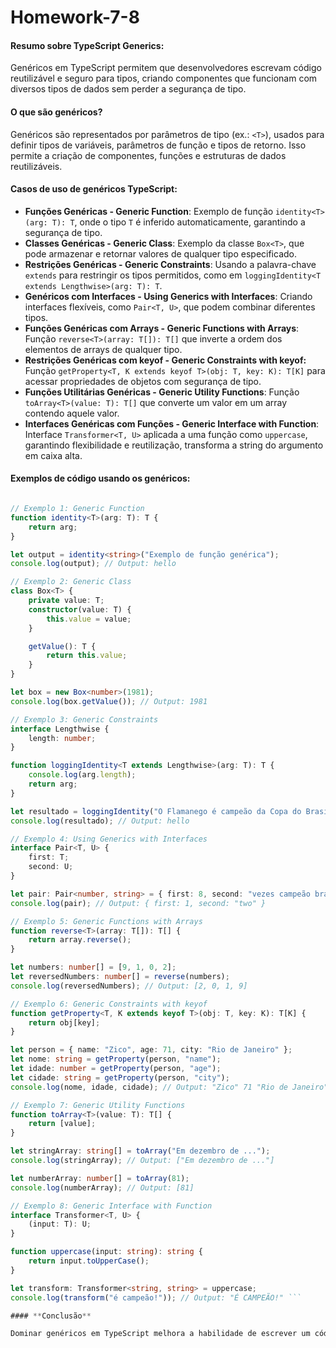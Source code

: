 # Homework-7-8

#### **Resumo sobre TypeScript Generics:**

Genéricos em TypeScript permitem que desenvolvedores escrevam código reutilizável e seguro para tipos, criando componentes que funcionam com diversos tipos de dados sem perder a segurança de tipo.

#### **O que são genéricos?**

Genéricos são representados por parâmetros de tipo (ex.: `<T>`), usados para definir tipos de variáveis, parâmetros de função e tipos de retorno. Isso permite a criação de componentes, funções e estruturas de dados reutilizáveis.

#### **Casos de uso de genéricos TypeScript:**

- **Funções Genéricas - Generic Function**: Exemplo de função `identity<T>(arg: T): T`, onde o tipo `T` é inferido automaticamente, garantindo a segurança de tipo.
- **Classes Genéricas - Generic Class**: Exemplo da classe `Box<T>`, que pode armazenar e retornar valores de qualquer tipo especificado.
- **Restrições Genéricas - Generic Constraints**: Usando a palavra-chave `extends` para restringir os tipos permitidos, como em `loggingIdentity<T extends Lengthwise>(arg: T): T`.
- **Genéricos com Interfaces - Using Generics with Interfaces**: Criando interfaces flexíveis, como `Pair<T, U>`, que podem combinar diferentes tipos.
- **Funções Genéricas com Arrays - Generic Functions with Arrays**: Função `reverse<T>(array: T[]): T[]` que inverte a ordem dos elementos de arrays de qualquer tipo.
- **Restrições Genéricas com keyof - Generic Constraints with keyof:**  Função `getProperty<T, K extends keyof T>(obj: T, key: K): T[K]` para acessar propriedades de objetos com segurança de tipo.
- **Funções Utilitárias Genéricas - Generic Utility Functions**: Função `toArray<T>(value: T): T[]` que converte um valor em um array contendo aquele valor.
- **Interfaces Genéricas com Funções - Generic Interface with Function**: Interface `Transformer<T, U>` aplicada a uma função como `uppercase`, garantindo flexibilidade e reutilização, transforma a string do argumento em caixa alta.

#### **Exemplos de código usando os genéricos**:

```typescript

// Exemplo 1: Generic Function
function identity<T>(arg: T): T {
    return arg;
}

let output = identity<string>("Exemplo de função genérica");
console.log(output); // Output: hello

// Exemplo 2: Generic Class
class Box<T> {
    private value: T;
    constructor(value: T) {
        this.value = value;
    }

    getValue(): T {
        return this.value;
    }
}

let box = new Box<number>(1981);
console.log(box.getValue()); // Output: 1981

// Exemplo 3: Generic Constraints
interface Lengthwise {
    length: number;
}

function loggingIdentity<T extends Lengthwise>(arg: T): T {
    console.log(arg.length);
    return arg;
}

let resultado = loggingIdentity("O Flamanego é campeão da Copa do Brasil");
console.log(resultado); // Output: hello

// Exemplo 4: Using Generics with Interfaces
interface Pair<T, U> {
    first: T;
    second: U;
}

let pair: Pair<number, string> = { first: 8, second: "vezes campeão brasileiro" };
console.log(pair); // Output: { first: 1, second: "two" }

// Exemplo 5: Generic Functions with Arrays
function reverse<T>(array: T[]): T[] {
    return array.reverse();
}

let numbers: number[] = [9, 1, 0, 2];
let reversedNumbers: number[] = reverse(numbers);
console.log(reversedNumbers); // Output: [2, 0, 1, 9]

// Exemplo 6: Generic Constraints with keyof
function getProperty<T, K extends keyof T>(obj: T, key: K): T[K] {
    return obj[key];
}

let person = { name: "Zico", age: 71, city: "Rio de Janeiro" };
let nome: string = getProperty(person, "name");
let idade: number = getProperty(person, "age");
let cidade: string = getProperty(person, "city");
console.log(nome, idade, cidade); // Output: "Zico" 71 "Rio de Janeiro"

// Exemplo 7: Generic Utility Functions
function toArray<T>(value: T): T[] {
    return [value];
}

let stringArray: string[] = toArray("Em dezembro de ...");
console.log(stringArray); // Output: ["Em dezembro de ..."]

let numberArray: number[] = toArray(81);
console.log(numberArray); // Output: [81]

// Exemplo 8: Generic Interface with Function
interface Transformer<T, U> {
    (input: T): U;
}

function uppercase(input: string): string {
    return input.toUpperCase();
}

let transform: Transformer<string, string> = uppercase;
console.log(transform("é campeão!")); // Output: "É CAMPEÃO!" ```

#### **Conclusão**

Dominar genéricos em TypeScript melhora a habilidade de escrever um código eficiente, escalável e sem erros. Eles são fundamentais para criar aplicações robustas e sustentáveis.